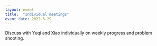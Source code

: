 ```yaml
---
layout: event
title:  "Individual meetings"
event_date: 2022-6-29
---
```


Discuss with Yuqi and Xiao individually on weekly progress and problem shooting.
